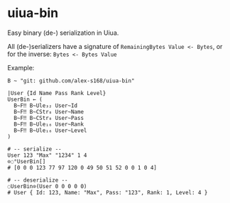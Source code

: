 # uiua-bin
Easy binary (de-) serialization in Uiua.

All (de-)serializers have a signature of `RemainingBytes Value <- Bytes`, or for the inverse: `Bytes <- Bytes Value`

Example:
```
B ~ "git: github.com/alex-s168/uiua-bin"

|User {Id Name Pass Rank Level}
UserBin ← (
  B~F‼ B~Ule₃₂ User~Id
  B~F‼ B~CStr₈ User~Name
  B~F‼ B~CStr₈ User~Pass
  B~F‼ B~Ule₁₆ User~Rank
  B~F‼ B~Ule₁₆ User~Level
)

# -- serialize --
User 123 "Max" "1234" 1 4
⊙◌°UserBin[]
# [0 0 0 123 77 97 120 0 49 50 51 52 0 0 1 0 4]

# -- deserialize --
◌UserBin⊙(User 0 0 0 0 0)
# User { Id: 123, Name: "Max", Pass: "123", Rank: 1, Level: 4 }
```
